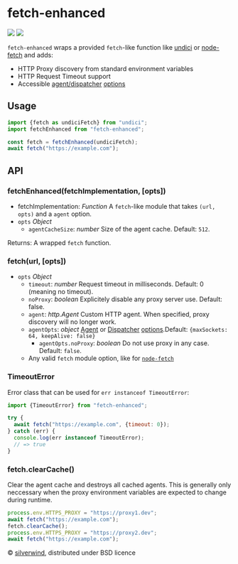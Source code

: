 # fetch-enhanced
[![](https://img.shields.io/npm/v/fetch-enhanced.svg?style=flat)](https://www.npmjs.org/package/fetch-enhanced) [![](https://img.shields.io/npm/dm/fetch-enhanced.svg)](https://www.npmjs.org/package/fetch-enhanced)

`fetch-enhanced` wraps a provided `fetch`-like function like [undici](https://nodejs.org/dist/latest-v18.x/docs/api/globals.html#fetch) or [node-fetch](https://github.com/node-fetch/node-fetch) and adds:

- HTTP Proxy discovery from standard environment variables
- HTTP Request Timeout support
- Accessible [agent/dispatcher](https://nodejs.org/api/https.html#https_new_agent_options) [options](https://nodejs.org/api/http.html#http_new_agent_options)

## Usage

```js
import {fetch as undiciFetch} from "undici";
import fetchEnhanced from "fetch-enhanced";

const fetch = fetchEnhanced(undiciFetch);
await fetch("https://example.com");
```

## API
### fetchEnhanced(fetchImplementation, [opts])

- fetchImplementation: *Function* A `fetch`-like module that takes `(url, opts)` and a `agent` option.
- `opts` *Object*
  - `agentCacheSize`: *number* Size of the agent cache. Default: `512`.

Returns: A wrapped `fetch` function.

### fetch(url, [opts])

- `opts` *Object*
  - `timeout`: *number* Request timeout in milliseconds. Default: 0 (meaning no timeout).
  - `noProxy`: *boolean* Explicitely disable any proxy server use. Default: false.
  - `agent`: *http.Agent* Custom HTTP agent. When specified, proxy discovery will no longer work.
  - `agentOpts`: *object* [Agent](https://nodejs.org/api/https.html#https_new_agent_options) or [Dispatcher](https://github.com/nodejs/undici/blob/main/docs/api/ProxyAgent.md#parameter-proxyagentoptions) [options](https://nodejs.org/api/http.html#http_new_agent_options).Default: `{maxSockets: 64, keepAlive: false}`
    - `agentOpts.noProxy`: *boolean* Do not use proxy in any case. Default: `false`.
  - Any valid `fetch` module option, like for [`node-fetch`](https://github.com/node-fetch/node-fetch#options)

### TimeoutError

Error class that can be used for `err instanceof TimeoutError`:

```js
import {TimeoutError} from "fetch-enhanced";

try {
  await fetch("https://example.com", {timeout: 0});
} catch (err) {
  console.log(err instanceof TimeoutError);
  // => true
}
```

### fetch.clearCache()

Clear the agent cache and destroys all cached agents. This is generally only neccessary when the proxy environment variables are expected to change during runtime.

```js
process.env.HTTPS_PROXY = "https://proxy1.dev";
await fetch("https://example.com");
fetch.clearCache();
process.env.HTTPS_PROXY = "https://proxy2.dev";
await fetch("https://example.com");
```

© [silverwind](https://github.com/silverwind), distributed under BSD licence
